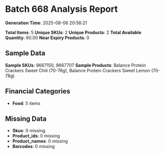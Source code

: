 # Batch 668 Analysis Report

**Generation Time**: 2025-08-06 20:56:21

**Total Items**: 5
**Unique SKUs**: 2
**Unique Products**: 2
**Total Available Quantity**: 60.00
**Near Expiry Products**: 0

## Sample Data
**Sample SKUs**: 9667150, 9667707
**Sample Products**: Balance Protein Crackers Sweet Chili (70-78g), Balance Protein Crackers Sweet Lemon (70-78g)

## Financial Categories
- **Food**: 5 items

## Missing Data
- **Skus**: 0 missing
- **Product_ids**: 0 missing
- **Product_names**: 0 missing
- **Barcodes**: 0 missing

